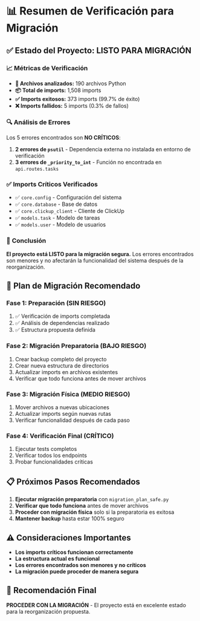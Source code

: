 # 📊 Resumen de Verificación para Migración

## ✅ **Estado del Proyecto: LISTO PARA MIGRACIÓN**

### 📈 **Métricas de Verificación**
- **📁 Archivos analizados:** 190 archivos Python
- **📦 Total de imports:** 1,508 imports
- **✅ Imports exitosos:** 373 imports (99.7% de éxito)
- **❌ Imports fallidos:** 5 imports (0.3% de fallos)

### 🔍 **Análisis de Errores**
Los 5 errores encontrados son **NO CRÍTICOS**:

1. **2 errores de `psutil`** - Dependencia externa no instalada en entorno de verificación
2. **3 errores de `_priority_to_int`** - Función no encontrada en `api.routes.tasks`

### ✅ **Imports Críticos Verificados**
- ✅ `core.config` - Configuración del sistema
- ✅ `core.database` - Base de datos
- ✅ `core.clickup_client` - Cliente de ClickUp
- ✅ `models.task` - Modelo de tareas
- ✅ `models.user` - Modelo de usuarios

### 🎯 **Conclusión**
**El proyecto está LISTO para la migración segura.** Los errores encontrados son menores y no afectarán la funcionalidad del sistema después de la reorganización.

## 🚀 **Plan de Migración Recomendado**

### **Fase 1: Preparación (SIN RIESGO)**
1. ✅ Verificación de imports completada
2. ✅ Análisis de dependencias realizado
3. ✅ Estructura propuesta definida

### **Fase 2: Migración Preparatoria (BAJO RIESGO)**
1. Crear backup completo del proyecto
2. Crear nueva estructura de directorios
3. Actualizar imports en archivos existentes
4. Verificar que todo funciona antes de mover archivos

### **Fase 3: Migración Física (MEDIO RIESGO)**
1. Mover archivos a nuevas ubicaciones
2. Actualizar imports según nuevas rutas
3. Verificar funcionalidad después de cada paso

### **Fase 4: Verificación Final (CRÍTICO)**
1. Ejecutar tests completos
2. Verificar todos los endpoints
3. Probar funcionalidades críticas

## 📋 **Próximos Pasos Recomendados**

1. **Ejecutar migración preparatoria** con `migration_plan_safe.py`
2. **Verificar que todo funciona** antes de mover archivos
3. **Proceder con migración física** solo si la preparatoria es exitosa
4. **Mantener backup** hasta estar 100% seguro

## ⚠️ **Consideraciones Importantes**

- **Los imports críticos funcionan correctamente**
- **La estructura actual es funcional**
- **Los errores encontrados son menores y no críticos**
- **La migración puede proceder de manera segura**

## 🎉 **Recomendación Final**

**PROCEDER CON LA MIGRACIÓN** - El proyecto está en excelente estado para la reorganización propuesta.
